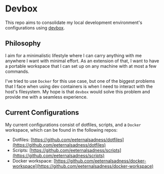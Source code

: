 # Devbox

This repo aims to consolidate my local development environment's configurations using [devbox](https://www.jetify.com/docs/devbox/).

## Philosophy

I aim for a minimalistic lifestyle where I can carry anything with me anywhere I want with minimal effort. As an extension of that, I want to have a portable workspace that I can set up on any machine with at most a few commands.

I've tried to use `Docker` for this use case, but one of the biggest problems that I face when using dev containers is when I need to interact with the host's filesystem. My hope is that `devbox` would solve this problem and provide me with a seamless experience.

## Current Configurations

My current configurations consist of dotfiles, scripts, and a `Docker` workspace, which can be found in the following repos:
- Dotfiles: [https://github.com/eeternalsadness/dotfiles](https://github.com/eeternalsadness/dotfiles)
- Scripts: [https://github.com/eeternalsadness/scripts](https://github.com/eeternalsadness/scripts)
- Docker workspace: [https://github.com/eeternalsadness/docker-workspace](https://github.com/eeternalsadness/docker-workspace)
